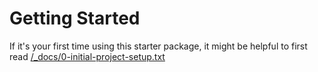 # Getting Started

If it's your first time using this starter package, it might be helpful to first read [/_docs/0-initial-project-setup.txt](https://github.com/fromtheoutfit/starter/blob/master/_docs/0-initial-project-setup.txt)
